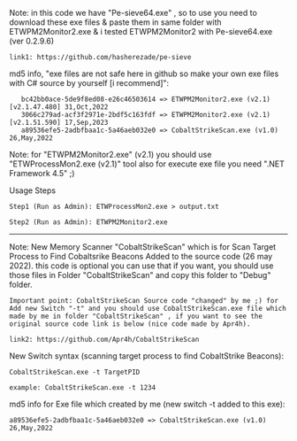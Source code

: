 Note: in this code we have "Pe-sieve64.exe" , so to use you need to download these exe files & paste them in same folder with ETWPM2Monitor2.exe & i tested ETWPM2Monitor2 with Pe-sieve64.exe (ver 0.2.9.6)  

    link1: https://github.com/hasherezade/pe-sieve
    

md5 info, "exe files are not safe here in github so make your own exe files with C# source by yourself [i recommend]":
      
       bc42bb0ace-5de9f8ed08-e26c46503614 => ETWPM2Monitor2.exe (v2.1) [v2.1.47.480] 31,Oct,2022
       3066c279ad-acf3f2971e-2bdf5c163fdf => ETWPM2Monitor2.exe (v2.1) [v2.1.51.590] 17,Sep,2023
       a89536efe5-2adbfbaa1c-5a46aeb032e0 => CobaltStrikeScan.exe (v1.0) 26,May,2022
      
      
    
    
Note: for "ETWPM2Monitor2.exe" (v2.1) you should use "ETWProcessMon2.exe (v2.1)" tool also for execute exe file you need ".NET Framework 4.5" ;) 

Usage Steps

    Step1 (Run as Admin): ETWProcessMon2.exe > output.txt 

    Step2 (Run as Admin): ETWPM2Monitor2.exe
    
--------------------

Note: New Memory Scanner "CobaltStrikeScan" which is for Scan Target Process to Find Cobaltsrike Beacons Added to the source code (26 may 2022). this code is optional you can use that if you want, you should use those files in Folder "CobaltStrikeScan" and copy this folder to "Debug" folder.

`Important point: CobaltStrikeScan Source code "changed" by me ;) for Add new Switch "-t" and you should use CobaltStrikeScan.exe file which made by me in folder "CobaltStrikeScan" , if you want to see the original source code link is below (nice code made by Apr4h).`

    link2: https://github.com/Apr4h/CobaltStrikeScan
 
New Switch syntax (scanning target process to find CobaltStrike Beacons): 
                
    CobaltStrikeScan.exe -t TargetPID 
                    
    example: CobaltStrikeScan.exe -t 1234            
   
 md5 info for Exe file which created by me (new switch -t added to this exe):
            
    a89536efe5-2adbfbaa1c-5a46aeb032e0 => CobaltStrikeScan.exe (v1.0) 26,May,2022     
